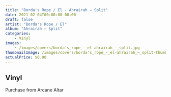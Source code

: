 ```yaml
---
title: "Borda's Rope / El - Ahrairah ‎– Split"
date: 2021-02-04T00:00:00-00:00
draft: false
artist: "Borda's Rope / El"
album: "Ahrairah ‎– Split"
categories:
    - Vinyl
images:
    - /images/covers/borda's_rope_-_el-ahrairah_‎–_split.jpg
thumbnailImage: /images/covers/borda's_rope_-_el-ahrairah_‎–_split-thumb.jpg
actualPrice: $0.00
---
```


## Vinyl
Purchase from Arcane Altar
